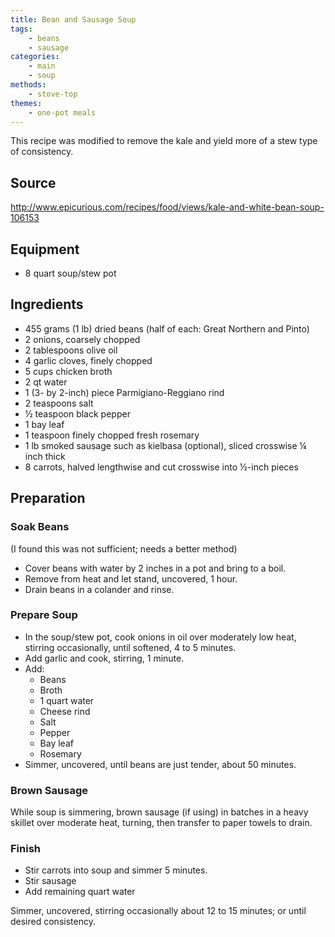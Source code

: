 ```yaml
---
title: Bean and Sausage Soup
tags:
    - beans
    - sausage
categories: 
    - main
    - soup
methods:
    - stove-top
themes:
    - one-pot meals 
---
```


This recipe was modified to remove the kale and yield more of a stew
type of consistency.

## Source
http://www.epicurious.com/recipes/food/views/kale-and-white-bean-soup-106153

## Equipment

-   8 quart soup/stew pot

## Ingredients

-   455 grams (1 lb) dried beans (half of each: Great Northern and
    Pinto)
-   2 onions, coarsely chopped
-   2 tablespoons olive oil
-   4 garlic cloves, finely chopped
-   5 cups chicken broth
-   2 qt water
-   1 (3- by 2-inch) piece Parmigiano-Reggiano rind
-   2 teaspoons salt
-   ½ teaspoon black pepper
-   1 bay leaf
-   1 teaspoon finely chopped fresh rosemary
-   1 lb smoked sausage such as kielbasa (optional), sliced crosswise ¼
    inch thick
-   8 carrots, halved lengthwise and cut crosswise into ½-inch pieces

## Preparation

### Soak Beans

(I found this was not sufficient; needs a better method)

-   Cover beans with water by 2 inches in a pot and bring to a boil.
-   Remove from heat and let stand, uncovered, 1 hour.
-   Drain beans in a colander and rinse.

### Prepare Soup

-   In the soup/stew pot, cook onions in oil over moderately low heat,
    stirring occasionally, until softened, 4 to 5 minutes.
-   Add garlic and cook, stirring, 1 minute.
-   Add:
    -   Beans
    -   Broth
    -   1 quart water
    -   Cheese rind
    -   Salt
    -   Pepper
    -   Bay leaf
    -   Rosemary
-   Simmer, uncovered, until beans are just tender, about 50 minutes.

### Brown Sausage

While soup is simmering, brown sausage (if using) in batches in a heavy
skillet over moderate heat, turning, then transfer to paper towels to
drain.

### Finish

-   Stir carrots into soup and simmer 5 minutes.
-   Stir sausage
-   Add remaining quart water

Simmer, uncovered, stirring occasionally about 12 to 15 minutes; or
until desired consistency.
